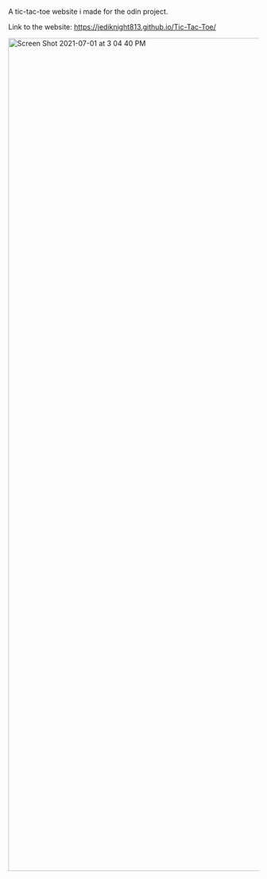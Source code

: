 A tic-tac-toe website i made for the odin project.

Link to the website: https://jediknight813.github.io/Tic-Tac-Toe/

<img width="1674" alt="Screen Shot 2021-07-01 at 3 04 40 PM" src="https://user-images.githubusercontent.com/17935336/124183430-d4269e80-da7d-11eb-9018-0f568b56fb0d.png">

